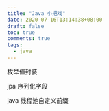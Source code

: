 ```yaml
---
title: "Java 小把戏"
date: 2020-07-16T13:14:38+08:00
draft: false
toc: true
comments: true
tags:
  - java
---
```


枚举值封装

jpa 序列化字段

java 线程池自定义前缀
